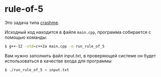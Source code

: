 # rule-of-5

Это задача типа [crashme](../docs/crash_readme.md).

Исходный код находится в файле `main.cpp`, программа собирается с помощью команды:
```sh
$ g++-12 -std=c++2a main.cpp -o run_rule_of_5
```

Вам нужно заполнить файл input.txt, в проверяющей системе он будет использоваться в качестве входа для программы
```sh
$ ./run_rule_of_5 < input.txt
```

